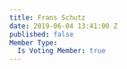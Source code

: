 ```yaml
---
title: Frans Schutz
date: 2019-06-04 13:41:00 Z
published: false
Member Type:
  Is Voting Member: true
---
```


